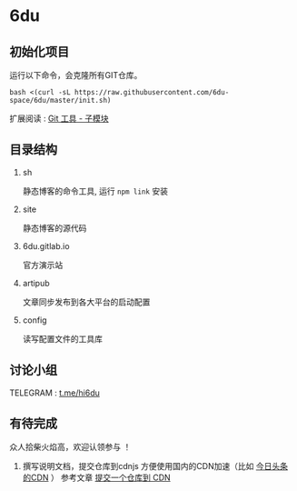 # 6du

## 初始化项目

运行以下命令，会克隆所有GIT仓库。

```
bash <(curl -sL https://raw.githubusercontent.com/6du-space/6du/master/init.sh)
```

扩展阅读 : [Git 工具 - 子模块](https://git-scm.com/book/zh/v1/Git-%E5%B7%A5%E5%85%B7-%E5%AD%90%E6%A8%A1%E5%9D%97)

## 目录结构

1. sh
   
   静态博客的命令工具, 运行 `npm link` 安装

1. site
   
   静态博客的源代码

1. 6du.gitlab.io
   
   官方演示站

1. artipub 
   
   文章同步发布到各大平台的启动配置

1. config 
   
   读写配置文件的工具库
  
## 讨论小组

TELEGRAM : [t.me/hi6du](https://t.me/hi6du)

## 有待完成

众人拾柴火焰高，欢迎认领参与 ！

1. 撰写说明文档，提交仓库到cdnjs 
   方便使用国内的CDN加速（比如 [今日头条的CDN](https://cdn.bytedance.com) ）
   参考文章 [提交一个仓库到 CDN](https://blog.rsuitejs.com/2018/05/29/cdnjs/)


